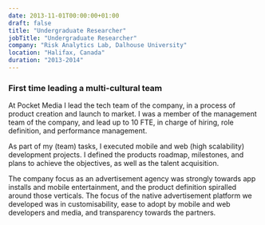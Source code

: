 ```yaml
---
date: 2013-11-01T00:00:00+01:00
draft: false
title: "Undergraduate Researcher"
jobTitle: "Undergraduate Researcher"
company: "Risk Analytics Lab, Dalhouse University"
location: "Halifax, Canada"
duration: "2013-2014"
---
```

### First time leading a multi-cultural team

At Pocket Media I lead the tech team of the company, in a process of product creation and launch to market. I was a member of the management team of the company, and lead up to 10 FTE, in charge of hiring, role definition, and performance management.

As part of my (team) tasks, I executed mobile and web (high scalability) development projects. I defined the products roadmap, milestones, and plans to achieve the objectives, as well as the
talent acquisition.

The company focus as an advertisement agency was strongly towards app installs and mobile entertainment, and the product definition spiralled around those verticals. The focus of the native advertisement platform we developed was in customisability, ease to adopt by mobile and web developers and media, and transparency towards the partners.